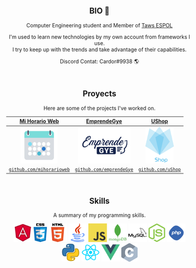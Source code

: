 <!DOCTYPE html>
<html lang="en">

<head>
  <meta charset="UTF-8">
  <meta name="viewport" content="width=device-width, initial-scale=1.0">
  <link rel="stylesheet" href="style.css">
  <link rel="stylesheet" href="https://stackpath.bootstrapcdn.com/bootstrap/4.5.0/css/bootstrap.min.css"
    integrity="sha384-9aIt2nRpC12Uk9gS9baDl411NQApFmC26EwAOH8WgZl5MYYxFfc+NcPb1dKGj7Sk" crossorigin="anonymous">
</head>

<body>
  <h2 align="center">BIO 👋</h2>
  <p align="center">Computer Engineering student and Member of <a href='https://github.com/TawsEspol'>Taws ESPOL</a></p>
  <p align="center">I'm used to learn new technologies by my own account from frameworks I use. <br/>I try to keep up with the trends and take advantage of their capabilities.</p>
  <P align="center">Discord Contat: Cardor#9938 🌎</p>
  <br/>
  <h2 align="center">Proyects</h2>
  <p align="center">Here are some of the projects I've worked on.</p>
  <p align="center" class='center-i'>
  <table align="center" class='center-i'>
    <thead>
      <tr>
      <th class="center-t" align="center"><a href="https://github.com/2LStudios-MC"><strong>Mi Horario Web</strong></a></th>
        <th class="center-t" align="center"><a href="https://github.com/2lstudios"><strong>EmprendeGye</strong></a></th>
        <th class="center-t" align="center"><a href="https://github.com/rubiuscorp"><strong>UShop</strong></a></th>
      </tr>
    </thead>
    <tbody>
      <tr>
      <td align="center"><a target="_blank" rel="noopener noreferrer"
            href="https://avatars2.githubusercontent.com/u/53847752?s=200&amp;v=4"><img align="center"
              src="https://raw.githubusercontent.com/enmanuel-mag/enmanuel-mag/master/projects/logo512.png" height="100px" style="max-width:100%;"></a></td>
        <td align="center"><a target="_blank" rel="noopener noreferrer"
            href="https://avatars0.githubusercontent.com/u/47465684?s=200&amp;v=4"><img align="center"
              src="https://raw.githubusercontent.com/enmanuel-mag/enmanuel-mag/master/projects/logodark.svg" height="100px" style="max-width:100%;"></a></td>
        <td align="center"><a target="_blank" rel="noopener noreferrer"
            href="https://avatars2.githubusercontent.com/u/60458264?s=200&amp;v=4"><img align="center"
              src="https://raw.githubusercontent.com/enmanuel-mag/enmanuel-mag/master/projects/Logo_uShop_texto_w.png" height="100px" style="max-width:100%;"></a></td>
      </tr>
      <tr>
      <td align="center"><a
            href="https://github.com/enmanuel-mag/MiHorarioWeb"><code>github.com/mihorarioweb</code></a></td>
        <td align="center"><a href="https://github.com/enmanuel-mag/emprendeGye"><code>github.com/emprendeGye</code></a>
        </td>
        <td align="center"><a href="https://github.co/enmanuel-mag/uShop"><code>github.com/uShop</code></a></td>
      </tr>
    </tbody>
  </table>
  </p>
  <br/>
  <h2 align="center">Skills</h2>
  <p align="center">A summary of my programming skills.</p>
  <p align="center">
    <img class='m-2' src='https://raw.githubusercontent.com/enmanuel-mag/enmanuel-mag/master/skills/angular.png' height='50px'>
    <!-- 
    <img src='./skills/unity.png' height='50px'>
    <img src='./skills/lua.png' height='50px'>
    <img src='./skills/express.png' height='50px'>  
    <img src='./skills/cpp.png' height='50px'>
    <img src='./skills/csharp.png' height='50px'> -->
    <img class='m-2' src='https://raw.githubusercontent.com/enmanuel-mag/enmanuel-mag/master/skills/css.png' height='50px'>
    <img class='m-2' src='https://raw.githubusercontent.com/enmanuel-mag/enmanuel-mag/master/skills/html.png' height='50px'>
    <img class='m-2' src='https://raw.githubusercontent.com/enmanuel-mag/enmanuel-mag/master/skills/java.png' height='50px'>
    <img class='m-2' src='https://raw.githubusercontent.com/enmanuel-mag/enmanuel-mag/master/skills/javascript.jpg' height='50px'>
    <img class='m-2' src='https://raw.githubusercontent.com/enmanuel-mag/enmanuel-mag/master/skills/mongo.png' height='50px'>
    <img class='m-2' src='https://raw.githubusercontent.com/enmanuel-mag/enmanuel-mag/master/skills/mysql.png' height='50px'>
    <img class='m-2' src='https://raw.githubusercontent.com/enmanuel-mag/enmanuel-mag/master/skills/nodejs.png' height='50px'>
    <img class='m-2' src='https://raw.githubusercontent.com/enmanuel-mag/enmanuel-mag/master/skills/php.png' height='50px'>
    <img class='m-2' src='https://raw.githubusercontent.com/enmanuel-mag/enmanuel-mag/master/skills/python.png' height='50px'>
    <img class='m-2' src='https://raw.githubusercontent.com/enmanuel-mag/enmanuel-mag/master/skills/react.png' height='50px'>
    <img class='m-2' src='https://raw.githubusercontent.com/enmanuel-mag/enmanuel-mag/master/skills/vue.png' height='50px'>
    <img class='m-2' src='https://raw.githubusercontent.com/enmanuel-mag/enmanuel-mag/master/skills/c.png' height='50px'>
  </p>
</body>
</html>
